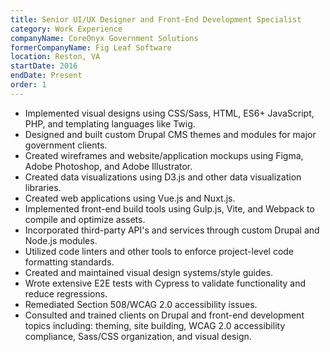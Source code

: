 ```yaml
---
title: Senior UI/UX Designer and Front-End Development Specialist
category: Work Experience
companyName: CoreOnyx Government Solutions
formerCompanyName: Fig Leaf Software
location: Reston, VA
startDate: 2016
endDate: Present
order: 1
---
```


- Implemented visual designs using CSS/Sass, HTML, ES6+ JavaScript, PHP, and templating languages like Twig.
- Designed and built custom Drupal CMS themes and modules for major government clients.
- Created wireframes and website/application mockups using Figma, Adobe Photoshop, and Adobe Illustrator.
- Created data visualizations using D3.js and other data visualization libraries.
- Created web applications using Vue.js and Nuxt.js.
- Implemented front-end build tools using Gulp.js, Vite, and Webpack to compile and optimize assets.
- Incorporated third-party API's and services through custom Drupal and Node.js modules.
- Utilized code linters and other tools to enforce project-level code formatting standards.
- Created and maintained visual design systems/style guides.
- Wrote extensive E2E tests with Cypress to validate functionality and reduce regressions.
- Remediated Section 508/WCAG 2.0 accessibility issues.
- Consulted and trained clients on Drupal and front-end development topics including: theming, site building, WCAG 2.0 accessibility compliance, Sass/CSS organization, and visual design.
